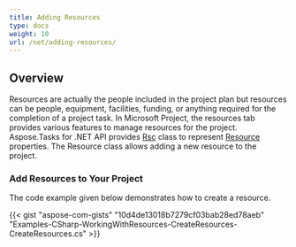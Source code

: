 ```yaml
---
title: Adding Resources
type: docs
weight: 10
url: /net/adding-resources/
---
```


## **Overview**
Resources are actually the people included in the project plan but resources can be people, equipment, facilities, funding, or anything required for the completion of a project task. In Microsoft Project, the resources tab provides various features to manage resources for the project. Aspose.Tasks for .NET API provides [Rsc](https://apireference.aspose.com/tasks/net/aspose.tasks/rsc) class to represent [Resource](https://apireference.aspose.com/tasks/net/aspose.tasks/resource) properties. The Resource class allows adding a new resource to the project. 
### **Add Resources to Your Project**
The code example given below demonstrates how to create a resource.

{{< gist "aspose-com-gists" "10d4de13018b7279cf03bab28ed78aeb" "Examples-CSharp-WorkingWithResources-CreateResources-CreateResources.cs" >}}
